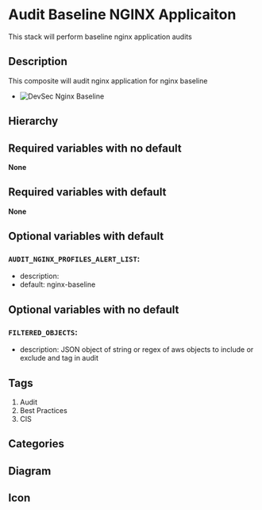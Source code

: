 Audit Baseline NGINX Applicaiton
============================
This stack will perform baseline nginx application audits

## Description
This composite will audit nginx application for nginx baseline

* ![DevSec Nginx Baseline](https://github.com/dev-sec/nginx-baseline "Inspec profile github link")

## Hierarchy



## Required variables with no default

**None**


## Required variables with default

**None**


## Optional variables with default

### `AUDIT_NGINX_PROFILES_ALERT_LIST`:
  * description: 
  * default: nginx-baseline


## Optional variables with no default

### `FILTERED_OBJECTS`:
  * description: JSON object of string or regex of aws objects to include or exclude and tag in audit

## Tags
1. Audit
1. Best Practices
1. CIS

## Categories


## Diagram


## Icon


